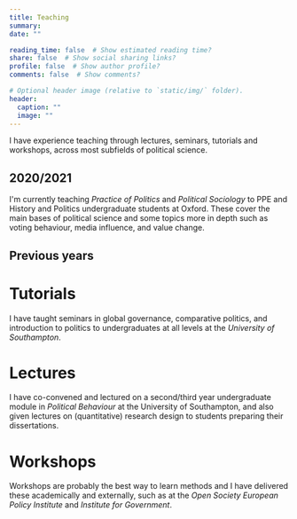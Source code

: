 ```yaml
---
title: Teaching
summary: 
date: ""

reading_time: false  # Show estimated reading time?
share: false  # Show social sharing links?
profile: false  # Show author profile?
comments: false  # Show comments?

# Optional header image (relative to `static/img/` folder).
header:
  caption: ""
  image: ""
---
```


I have experience teaching through lectures, seminars, tutorials and workshops, across most subfields of political science. 

## 2020/2021 

I'm currently teaching *Practice of Politics* and *Political Sociology* to PPE and History and Politics undergraduate students at Oxford. These cover the main bases of political science and some topics more in depth such as voting behaviour, media influence, and value change.

## Previous years

# Tutorials

I have taught seminars in global governance, comparative politics, and introduction to politics to undergraduates at all levels at the *University of Southampton*. 

# Lectures

I have co-convened and lectured on a second/third year undergraduate module in *Political Behaviour* at the University of Southampton, and also given lectures on (quantitative) research design to students preparing their dissertations.

# Workshops

Workshops are probably the best way to learn methods and I have delivered these academically and externally, such as at the *Open Society European Policy Institute* and *Institute for Government*. 
